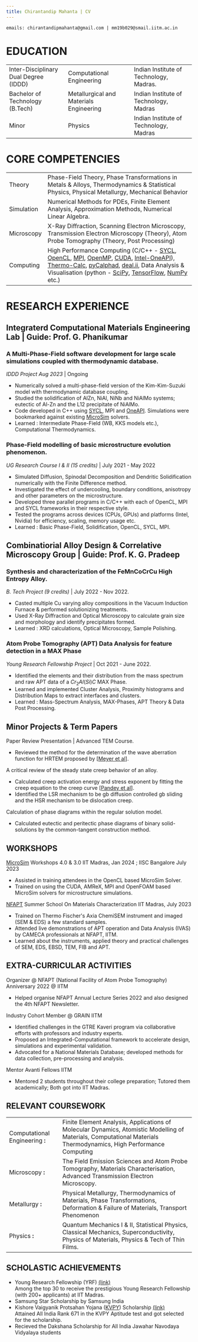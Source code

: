 ```yaml
---
title: Chirantandip Mahanta | CV
---
```


```contacts
emails: chirantandipmahanta@gmail.com | mm19b029@smail.iitm.ac.in
```

EDUCATION 
===

||  | |
|-----|-----|----|
|Inter-Disciplinary Dual Degree (IDDD)  | Computational Engineering| Indian Institute of Technology, Madras.|
| Bachelor of Technology (B.Tech)| Metallurgical and Materials Engineering| Indian Institute of Technology, Madras|
|Minor|Physics|Indian Institute of Technology, Madras|

CORE COMPETENCIES
===

||  | 
|----|----------------------------|
|Theory  | Phase-Field Theory, Phase Transformations in Metals \& Alloys, Thermodynamics \& Statistical Physics, Physical Metallurgy, Mechanical Behavior|
|Simulation| Numerical Methods for PDEs, Finite Element Analysis, Approximation Methods, Numerical Linear Algebra.|
|Microscopy|X-Ray Diffraction, Scanning Electron Microscopy, Transmission Electron Microscopy (Theory), Atom Probe Tomography (Theory, Post Processing)|
|Computing|High Performance Computing (C/C++ - [SYCL](https://www.khronos.org/sycl/), [OpenCL](https://www.khronos.org/opencl/), [MPI](https://www.open-mpi.org/), [OpenMP](https://www.openmp.org/), [CUDA](https://developer.nvidia.com/cuda-toolkit), [Intel-OneAPI](https://www.oneapi.io/)), [Thermo-Calc](https://thermocalc.com/), [pyCalphad](https://pycalphad.org/docs/latest/), [deal.ii](https://www.dealii.org/), Data Analysis & Visualisation (python - [SciPy](https://scipy.org/), [TensorFlow](https://www.tensorflow.org/), [NumPy](https://numpy.org/) etc.)|


RESEARCH EXPERIENCE
===

## Integraterd Computational Materials Engineering Lab | Guide: Prof. G. Phanikumar

### A Multi-Phase-Field software development for large scale simulations coupled with thermodynamic database. ###

*IDDD Project Aug 2023* | Ongoing

-  Numerically solved a multi-phase-field version of
the Kim-Kim-Suzuki model with thermodynamic database coupling.
-  Studied the solidification of AlZn, NiAl, NiNb and
NiAlMo systems; eutectic of Al-Zn and the L12 precipitate of NiAlMo.
-  Code developed in C++ using
[SYCL](https://www.khronos.org/sycl/), MPI and
[OneAPI](https://www.oneapi.io/). Simulations were bookmarked against
existing [MicroSim](https://microsim.co.in/) solvers.
- Learned : Intermediate Phase-Field (WB, KKS models etc.), Computational
Thermodynamics.

### Phase-Field modelling of basic microstructure evolution phenomenon. ###

*UG Research Course I & II (15 credits)* | July 2021 - May 2022

-  Simulated Diffusion, Spinodal Decomposition and
Dendritic Solidification numerically with the Finite Difference method.
-  Investigated the effect of undercooling, boundary
conditions, anisotropy and other parameters on the microstructure.
-  Developed three parallel programs in C/C++ with
each of OpenCL, MPI and SYCL frameworks in their respective style.
-  Tested the programs across devices (CPUs, GPUs) and
platforms (Intel, Nvidia) for efficiency, scaling, memory usage etc.
- Learned : Basic Phase-Field, Solidification, OpenCL, SYCL, MPI.


## Combinatiorial Alloy Design & Correlative Microscopy Group | Guide: Prof. K. G. Pradeep

### Synthesis and characterization of the FeMnCoCrCu High Entropy Alloy. ###

*B. Tech Project (9 credits)* | July 2022 - Nov 2022.

-  Casted multiple Cu varying alloy compositions in
the Vacuum Induction Furnace & performed solutionizing treatments.
-  Used X-Ray Diffraction and Optical Microscopy to
calculate grain size and morphology and identify precipitates formed.
- Learned : XRD calculations, Optical Microscopy, Sample Polishing.

### Atom Probe Tomography (APT) Data Analysis for feature detection in a MAX Phase ###

*Young Research Fellowship Project* | Oct 2021 - June 2022.

-  Identified the elements and their distribution from
the mass spectrum and raw APT data of a $Cr_2Al(Si)C$ MAX Phase.
-  Learned and implemented Cluster Analysis, Proximity
histograms and Distribution Maps to extract interfaces and clusters.
- Learned : Mass-Spectrum Analysis, MAX-Phases, APT Theory & Data Post
Processing.

## Minor Projects & Term Papers


Paper Review Presentation \| Advanced TEM Course.

-  Reviewed the method for the determination of the
wave aberration function for HRTEM proposed by \[[Meyer et
al](https://doi.org/10.1016/S1359-6454(96)00225-X)\].

A critical review of the steady state creep behavior of an alloy. 

-  Calculated creep activation energy and stress
exponent by fitting the creep equation to the creep curve \[[Pandey et
al](https://doi.org/10.1016/S1359-6454(96)00225-X)\].
-  Identified the LSR mechanism to be gb diffusion
controlled gb sliding and the HSR mechanism to be dislocation creep.

Calculation of phase diagrams within the regular solution model.

-  Calculated eutectic and peritectic phase diagrams
of binary solid-solutions by the common-tangent construction method.

## WORKSHOPS


[MicroSim](https://microsim.co.in/) Workshops 4.0 & 3.0 IIT Madras, Jan 2024 ; IISC Bangalore July 2023

-  Assisted in training attendees in the OpenCL based
MicroSim Solver.
-  Trained on using the CUDA, AMReX, MPI and OpenFOAM
based MicroSim solvers for microstructure simulations.

[NFAPT](https://nfapt.iitm.ac.in/) Summer School On Materials Characterization IIT Madras, July 2023

-  Trained on Thermo Fischer's Axia ChemiSEM
instrument and imaged (SEM & EDS) a few standard samples.
-  Attended live demonstrations of APT operation and
Data Analysis (IVAS) by CAMECA professionals at NFAPT, IITM.
-  Learned about the instruments, applied theory and
practical challenges of SEM, EDS, EBSD, TEM, FIB and APT.

## EXTRA-CURRICULAR ACTIVITIES

Organizer @ NFAPT (National Facility of Atom Probe Tomography) Anniversary 2022 @ IITM 

-  Helped organise NFAPT Annual Lecture Series 2022
and also designed the 4th NFAPT Newsletter.

Industry Cohort Member @ GRAIN IITM 

-  Identified challenges in the GTRE Kaveri program
via collaborative efforts with professors and industry experts.
-  Proposed an Integrated-Computational framework to
accelerate design, simulations and experimental validation.
-  Advocated for a National Materials Database;
developed methods for data collection, pre-processing and analysis.

Mentor Avanti Fellows IITM 

-  Mentored 2 students throughout their college
preparation; Tutored them academically; Both got into IIT Madras.

## RELEVANT COURSEWORK


|||
|---|-------------|
|Computational Engineering **:** |  Finite Element Analysis, Applications of Molecular Dynamics, Atomistic Modelling of Materials, Computational Materials Thermodynamics, High Performance Computing|
|Microscopy **:** | The Field Emission Sciences and Atom Probe Tomography, Materials Characterisation, Advanced Transmission Electron Microscopy.|
|Metallurgy **:** | Physical Metallurgy, Thermodynamics of Materials, Phase Transformations, Deformation & Failure of Materials, Transport Phenomenon
|Physics **:** | Quantum Mechanics I & II, Statistical Physics, Classical Mechanics, Superconductivity, Physics of Materials, Physics & Tech of Thin Films.

## SCHOLASTIC ACHIEVEMENTS


- Young Research Fellowship (YRF)
[(link)](https://yrf.iitm.ac.in/2020fellows.html)\
Among the top 30 to receive the prestigious Young Research Fellowship
(with 200+ applicants) at IIT Madras. 
- Samsung Star Scholarship by Samsung India 
- Kishore Vaigyanik
Protsahan Yojana ([KVPY](http://www.kvpy.iisc.ernet.in/main/index.htm))
Scholarship
[(link)](http://kvpy.iisc.ac.in/main/resources/2018-fellowships/2018-SX-GEN.pdf)\
Attained All India Rank 671 in the KVPY Aptitude test and got selected
for the scholarship.
- Recieved the Dakshana Scholarship for All India Jawahar Navodaya
Vidyalaya students
